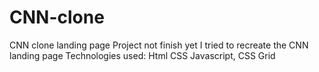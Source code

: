 # CNN-clone
CNN clone landing page
Project not finish yet
I tried to recreate the CNN landing page
Technologies used: Html CSS Javascript, CSS Grid
